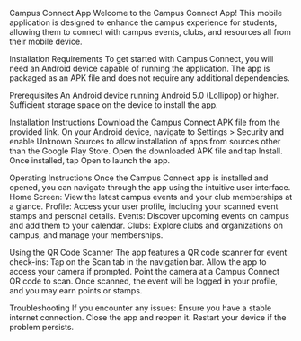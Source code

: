 Campus Connect App
Welcome to the Campus Connect App! This mobile application is designed to enhance the campus experience for students, allowing them to connect with campus events, clubs, and resources all from their mobile device.

Installation Requirements
To get started with Campus Connect, you will need an Android device capable of running the application. The app is packaged as an APK file and does not require any additional dependencies.

Prerequisites
An Android device running Android 5.0 (Lollipop) or higher.
Sufficient storage space on the device to install the app.


Installation Instructions
Download the Campus Connect APK file from the provided link.
On your Android device, navigate to Settings > Security and enable Unknown Sources to allow installation of apps from sources other than the Google Play Store.
Open the downloaded APK file and tap Install.
Once installed, tap Open to launch the app.


Operating Instructions
Once the Campus Connect app is installed and opened, you can navigate through the app using the intuitive user interface.
Home Screen: View the latest campus events and your club memberships at a glance.
Profile: Access your user profile, including your scanned event stamps and personal details.
Events: Discover upcoming events on campus and add them to your calendar.
Clubs: Explore clubs and organizations on campus, and manage your memberships.


Using the QR Code Scanner
The app features a QR code scanner for event check-ins:
Tap on the Scan tab in the navigation bar.
Allow the app to access your camera if prompted.
Point the camera at a Campus Connect QR code to scan.
Once scanned, the event will be logged in your profile, and you may earn points or stamps.

Troubleshooting
If you encounter any issues:
Ensure you have a stable internet connection.
Close the app and reopen it.
Restart your device if the problem persists.

